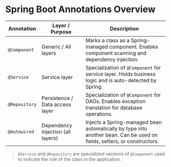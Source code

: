 # Spring Boot Annotations Overview

| Annotation    | Layer / Purpose                          | Description                                                                                               |
|---------------|------------------------------------------|-----------------------------------------------------------------------------------------------------------|
| `@Component`  | Generic / All layers                     | Marks a class as a Spring-managed component. Enables component scanning and dependency injection.         |
| `@Service`    | Service layer                            | Specialization of `@Component` for service layer. Holds business logic and is auto-detected by Spring.    |
| `@Repository` | Persistence / Data access layer          | Specialization of `@Component` for DAOs. Enables exception translation for database operations.           |
| `@Autowired`  | Dependency injection (all layers)        | Injects a Spring-managed bean automatically by type into another bean. Can be used on fields, setters, or constructors. |

> `@Service` and `@Repository` are specialized versions of `@Component` used to indicate the role of the class in the application.
